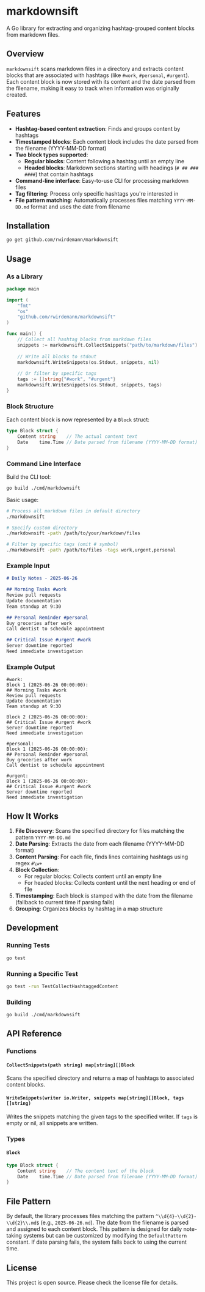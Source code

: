 # markdownsift

A Go library for extracting and organizing hashtag-grouped content blocks from markdown files.

## Overview

`markdownsift` scans markdown files in a directory and extracts content blocks that are associated with hashtags (like `#work`, `#personal`, `#urgent`). Each content block is now stored with its content and the date parsed from the filename, making it easy to track when information was originally created.

## Features

- **Hashtag-based content extraction**: Finds and groups content by hashtags
- **Timestamped blocks**: Each content block includes the date parsed from the filename (YYYY-MM-DD format)
- **Two block types supported**:
  - **Regular blocks**: Content following a hashtag until an empty line
  - **Headed blocks**: Markdown sections starting with headings (`# ## ### ####`) that contain hashtags
- **Command-line interface**: Easy-to-use CLI for processing markdown files
- **Tag filtering**: Process only specific hashtags you're interested in
- **File pattern matching**: Automatically processes files matching `YYYY-MM-DD.md` format and uses the date from filename

## Installation

```bash
go get github.com/rwirdemann/markdownsift
```

## Usage

### As a Library

```go
package main

import (
    "fmt"
    "os"
    "github.com/rwirdemann/markdownsift"
)

func main() {
    // Collect all hashtag blocks from markdown files
    snippets := markdownsift.CollectSnippets("path/to/markdown/files")
    
    // Write all blocks to stdout
    markdownsift.WriteSnippets(os.Stdout, snippets, nil)
    
    // Or filter by specific tags
    tags := []string{"#work", "#urgent"}
    markdownsift.WriteSnippets(os.Stdout, snippets, tags)
}
```

### Block Structure

Each content block is now represented by a `Block` struct:

```go
type Block struct {
    Content string    // The actual content text
    Date    time.Time // Date parsed from filename (YYYY-MM-DD format)
}
```

### Command Line Interface

Build the CLI tool:

```bash
go build ./cmd/markdownsift
```

Basic usage:

```bash
# Process all markdown files in default directory
./markdownsift

# Specify custom directory
./markdownsift -path /path/to/your/markdown/files

# Filter by specific tags (omit # symbol)
./markdownsift -path /path/to/files -tags work,urgent,personal
```

### Example Input

```markdown
# Daily Notes - 2025-06-26

## Morning Tasks #work
Review pull requests
Update documentation
Team standup at 9:30

## Personal Reminder #personal
Buy groceries after work
Call dentist to schedule appointment

## Critical Issue #urgent #work  
Server downtime reported
Need immediate investigation
```

### Example Output

```
#work:
Block 1 (2025-06-26 00:00:00):
## Morning Tasks #work
Review pull requests
Update documentation
Team standup at 9:30

Block 2 (2025-06-26 00:00:00):
## Critical Issue #urgent #work  
Server downtime reported
Need immediate investigation

#personal:
Block 1 (2025-06-26 00:00:00):
## Personal Reminder #personal
Buy groceries after work
Call dentist to schedule appointment

#urgent:
Block 1 (2025-06-26 00:00:00):
## Critical Issue #urgent #work  
Server downtime reported
Need immediate investigation
```

## How It Works

1. **File Discovery**: Scans the specified directory for files matching the pattern `YYYY-MM-DD.md`
2. **Date Parsing**: Extracts the date from each filename (YYYY-MM-DD format)
3. **Content Parsing**: For each file, finds lines containing hashtags using regex `#\w+`
4. **Block Collection**: 
   - For regular blocks: Collects content until an empty line
   - For headed blocks: Collects content until the next heading or end of file
5. **Timestamping**: Each block is stamped with the date from the filename (fallback to current time if parsing fails)
6. **Grouping**: Organizes blocks by hashtag in a map structure

## Development

### Running Tests

```bash
go test
```

### Running a Specific Test

```bash
go test -run TestCollectHashtaggedContent
```

### Building

```bash
go build ./cmd/markdownsift
```

## API Reference

### Functions

#### `CollectSnippets(path string) map[string][]Block`

Scans the specified directory and returns a map of hashtags to associated content blocks.

#### `WriteSnippets(writer io.Writer, snippets map[string][]Block, tags []string)`

Writes the snippets matching the given tags to the specified writer. If `tags` is empty or nil, all snippets are written.

### Types

#### `Block`

```go
type Block struct {
    Content string    // The content text of the block
    Date    time.Time // Date parsed from filename (YYYY-MM-DD format)
}
```

## File Pattern

By default, the library processes files matching the pattern `^\\d{4}-\\d{2}-\\d{2}\\.md$` (e.g., `2025-06-26.md`). The date from the filename is parsed and assigned to each content block. This pattern is designed for daily note-taking systems but can be customized by modifying the `DefaultPattern` constant. If date parsing fails, the system falls back to using the current time.

## License

This project is open source. Please check the license file for details.